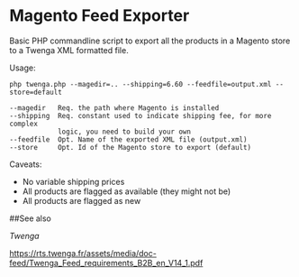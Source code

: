 # Magento Feed Exporter

Basic PHP commandline script to export all the products in a Magento store 
to a Twenga XML formatted file. 

Usage:

    php twenga.php --magedir=.. --shipping=6.60 --feedfile=output.xml --store=default
  
    --magedir   Req. the path where Magento is installed
    --shipping  Req. constant used to indicate shipping fee, for more complex
                logic, you need to build your own
    --feedfile  Opt. Name of the exported XML file (output.xml)
    --store     Opt. Id of the Magento store to export (default)

Caveats:

* No variable shipping prices
* All products are flagged as available (they might not be) 
* All products are flagged as new

##See also

*Twenga*

https://rts.twenga.fr/assets/media/doc-feed/Twenga_Feed_requirements_B2B_en_V14_1.pdf
